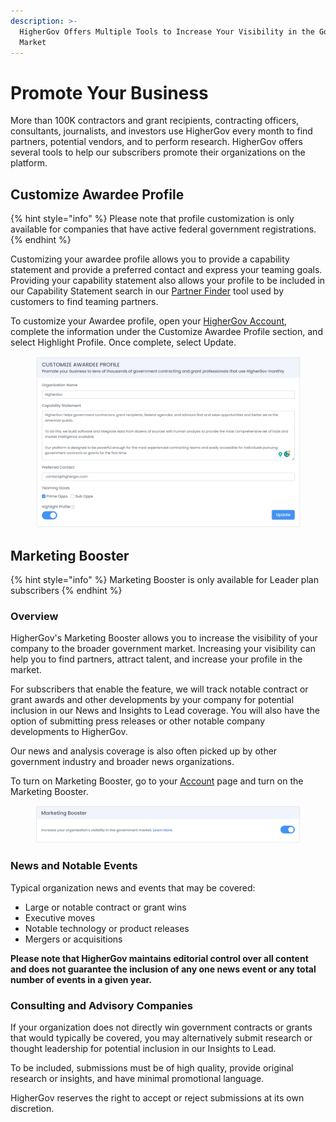 ```yaml
---
description: >-
  HigherGov Offers Multiple Tools to Increase Your Visibility in the Government
  Market
---
```


# Promote Your Business

More than 100K contractors and grant recipients, contracting officers, consultants, journalists, and investors use HigherGov every month to find partners, potential vendors, and to perform research. HigherGov offers several tools to help our subscribers promote their organizations on the platform.

## Customize Awardee Profile

{% hint style="info" %}
Please note that profile customization is only available for companies that have active federal government registrations. &#x20;
{% endhint %}

Customizing your awardee profile allows you to provide a capability statement and provide a preferred contact and express your teaming goals.  Providing your capability statement also allows your profile to be included in our Capability Statement search in our [Partner Finder](https://www.highergov.com/partner-finder/) tool used by customers to find teaming partners.&#x20;

To customize your Awardee profile, open your [HigherGov Account](https://www.highergov.com/account/), complete the information under the Customize Awardee Profile section, and select Highlight Profile.  Once complete, select Update.

<figure><img src="../.gitbook/assets/image (7).png" alt=""><figcaption></figcaption></figure>

## Marketing Booster

{% hint style="info" %}
Marketing Booster is only available for Leader plan subscribers &#x20;
{% endhint %}

### Overview

HigherGov's Marketing Booster allows you to increase the visibility of your company to the broader government market.  Increasing your visibility can help you to find partners, attract talent, and increase your profile in the market.&#x20;

For subscribers that enable the feature, we will track notable contract or grant awards and other developments by your company for potential inclusion in our News and Insights to Lead coverage. You will also have the option of submitting press releases or other notable company developments to HigherGov. &#x20;

Our news and analysis coverage is also often picked up by other government industry and broader news organizations. &#x20;

To turn on Marketing Booster, go to your [Account](https://www.highergov.com/account/) page and turn on the Marketing Booster.

<figure><img src="../.gitbook/assets/image (3).png" alt=""><figcaption></figcaption></figure>

### News and Notable Events

Typical organization news and events that may be covered:

* Large or notable contract or grant wins
* Executive moves
* Notable technology or product releases
* Mergers or acquisitions

**Please note that HigherGov maintains editorial control over all content and does not guarantee the inclusion of any one news event or any total number of events in a given year.** &#x20;

### Consulting and Advisory Companies

If your organization does not directly win government contracts or grants that would typically be covered, you may alternatively submit research or thought leadership for potential inclusion in our Insights to Lead. &#x20;

To be included, submissions must be of high quality, provide original research or insights, and have minimal promotional language. &#x20;

HigherGov reserves the right to accept or reject submissions at its own discretion.

